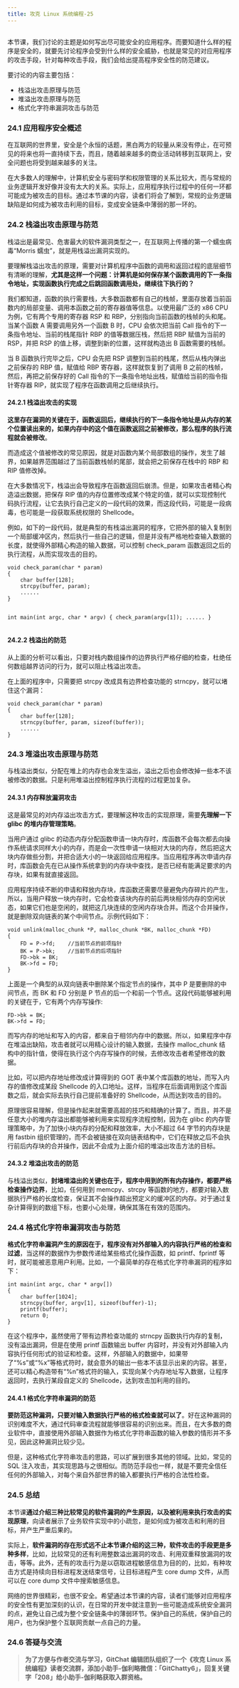 ```yaml
---
title: 攻克 Linux 系统编程-25
---
```

<article id="topicContainer" class="column_content"><h2 class="topic_title"></h2><div><p>本节课，我们讨论的主题是如何写出尽可能安全的应用程序。而要知道什么样的程序是安全的，就要先讨论程序会受到什么样的安全威胁，也就是常见的对应用程序的攻击手段，针对每种攻击手段，我们会给出提高程序安全性的防范建议。</p>
<p>要讨论的内容主要包括：</p>
<ul>
<li>栈溢出攻击原理与防范</li>
<li>堆溢出攻击原理与防范</li>
<li>格式化字符串漏洞攻击与防范</li>
</ul>
<h3 id="241">24.1 应用程序安全概述</h3>
<p>在互联网的世界里，安全是个永恒的话题，黑白两方的较量从来没有停止，在可预见的将来也将一直持续下去，而且，随着越来越多的商业活动转移到互联网上，安全问题也将受到越来越多的关注。</p>
<p>在大多数人的理解中，计算机安全与密码学和权限管理的关系比较大，而与常规的业务逻辑开发好像并没有太大的关系。实际上，应用程序执行过程中的任何一环都可能成为被攻击的目标。通过本节课的内容，读者们将会了解到，常规的业务逻辑缺陷是如何成为被攻击利用的目标，变成安全链条中薄弱的那一环的。</p>
<h3 id="242">24.2 栈溢出攻击原理与防范</h3>
<p>栈溢出是最常见、危害最大的软件漏洞类型之一，在互联网上传播的第一个蠕虫病毒“Morris 蠕虫”，就是用栈溢出漏洞实现的。</p>
<p>要理解栈溢出攻击的原理，需要对计算机程序中函数的调用和返回过程的底层细节有清晰的理解，<strong>尤其是这样一个问题：计算机是如何保存某个函数调用的下一条指令地址，实现函数执行完成之后跳回函数调用处，继续往下执行的？</strong></p>
<p>我们都知道，函数的执行需要栈，大多数函数都有自己的栈帧，里面存放着当前函数内的局部变量、调用本函数之前的寄存器值等信息。以使用最广泛的 x86 CPU 为例，它有两个专用的寄存器 RSP 和 RBP，分别指向当前函数的栈帧的头和尾。当某个函数 A 需要调用另外一个函数 B 时，CPU 会依次把当前 Call 指令的下一条指令地址、当前的栈尾指针 RBP 的值等数据压栈，然后把 RBP 赋值为当前的 RSP，并把 RSP 的值上移，调整到新的位置，这样就构造出 B 函数需要的栈帧。</p>
<p>当 B 函数执行完毕之后，CPU 会先把 RSP 调整到当前的栈尾，然后从栈内弹出之前保存的 RBP 值，赋值给 RBP 寄存器，这样就恢复到了调用 B 之前的栈帧，然后，再把之前保存好的 Call 指令的下一条指令地址出栈，赋值给当前的指令指针寄存器 RIP，就实现了程序在函数调用之后继续执行。</p>
<h4 id="2421">24.2.1 栈溢出攻击的实现</h4>
<p><strong>这里存在漏洞的关键在于，函数返回后，继续执行的下一条指令地址是从内存的某个位置读出来的，如果内存中的这个值在函数返回之前被修改，那么程序的执行流程就会被修改</strong>。</p>
<p>而造成这个值被修改的常见原因，就是对函数内某个局部数组的操作，发生了越界，如果越界范围越过了当前函数栈帧的尾部，就会把之前保存在栈中的 RBP 和 RIP 值修改掉。</p>
<p>在大多数情况下，栈溢出会导致程序在函数返回后崩溃。但是，如果攻击者精心构造溢出数据，把保存 RIP 值的内存位置修改成某个特定的值，就可以实现控制代码执行流程，让它去执行自己定义的一段代码的效果，而这段代码，可能是一段病毒，也可能是一段获取系统权限的 Shellcode。</p>
<p>例如，如下的一段代码，就是典型的有栈溢出漏洞的程序，它把外部的输入复制到一个局部缓冲区内，然后执行一些自己的逻辑，但是并没有严格地检查输入数据的长度，就使得外部精心构造的输入数据，可以控制 check_param 函数返回之后的执行流程，从而实现攻击的目的。</p>
<pre><code>void check_param(char * param)
{
    char buffer[128];
    strcpy(buffer, param);
    ......
}

int main(int argc, char * argv)
{
    check_param(argv[1]);
    ......
}
</code></pre>
<h4 id="2422">24.2.2 栈溢出的防范</h4>
<p>从上面的分析可以看出，只要对栈内数组操作的边界执行严格仔细的检查，杜绝任何数组越界访问的行为，就可以阻止栈溢出攻击。</p>
<p>在上面的程序中，只需要把 strcpy 改成具有边界检查功能的 strncpy，就可以堵住这个漏洞：</p>
<pre><code>void check_param(char * param)
{
    char buffer[128];
    strncpy(buffer, param, sizeof(buffer));
    ......
}
</code></pre>
<h3 id="243">24.3 堆溢出攻击原理与防范</h3>
<p>与栈溢出类似，分配在堆上的内存也会发生溢出，溢出之后也会修改掉一些本不该被修改的数据。只是利用堆溢出控制程序执行流程的过程更加复杂。</p>
<h4 id="2431">24.3.1 内存释放漏洞攻击</h4>
<p>这是最常见的对内存溢出攻击方式，要理解这种攻击的实现原理，需要<strong>先理解一下 glibc 的堆内存管理策略</strong>。</p>
<p>当用户通过 glibc 的动态内存分配函数申请一块内存时，库函数不会每次都去向操作系统请求同样大小的内存，而是会一次性申请一块相对大块的内存，然后把这大块内存做些分割，并把合适大小的一块返回给应用程序。当应用程序再次申请内存时，库函数会先在已从操作系统拿到的内存块中查找，是否已经有能满足要求的内存块，如果有就直接返回。</p>
<p>应用程序持续不断的申请和释放内存块，库函数还需要尽量避免内存碎片的产生，所以，当用户释放一块内存时，它会检查该块内存的前后两块相邻内存的空闲状态，如果它们也是空闲的，就把这几块连续的空闲内存块合并。而这个合并操作，就是删除双向链表的某个中间节点。示例代码如下：</p>
<pre><code>void unlink(malloc_chunk *P, malloc_chunk *BK, malloc_chunk *FD)
{
    FD = P-&gt;fd;    //当前节点的前项指针
    BK = P-&gt;bk;    //当前节点的后项指针
    FD-&gt;bk = BK;   
    BK-&gt;fd = FD;
}
</code></pre>
<p>上面是一个典型的从双向链表中删除某个指定节点的操作，其中 P 是要删除的中间节点，而 BK 和 FD 分别是 P 节点的后一个和前一个节点。这段代码能够被利用的关键在于，它有两个内存写操作:</p>
<pre><code>FD-&gt;bk = BK;
BK-&gt;fd = FD;
</code></pre>
<p>而写内存的地址和写入的内容，都来自于相邻内存中的数据。所以，如果程序中存在堆溢出缺陷，攻击者就可以用精心设计的输入数据，去操作 malloc_chunk 结构中的指针值，使得在执行这个内存写操作的时候，去修改攻击者希望修改的数据。</p>
<p>比如，可以把内存地址修改成计算得到的 GOT 表中某个库函数的地址，而写入内存的值修改成某段 Shellcode 的入口地址。这样，当程序在后面调用到这个库函数之后，就会实际去执行自己提前准备好的 Shellcode，从而达到攻击的目的。</p>
<p>原理很容易理解，但是操作起来就需要高超的技巧和精确的计算了。而且，并不是任意大小的堆内存溢出都能够被利用来实现程序流程控制，因为在 glibc 的内存管理策略中，为了加快小块内存的分配和释放效率，大小不超过 64 字节的内存块是用 fastbin 组织管理的，而不会被链接在双向链表结构中，它们在释放之后不会执行前后内存块的合并操作，因此不会成为上面介绍的堆溢出攻击方法的目标。</p>
<h4 id="2432">24.3.2 堆溢出攻击的防范</h4>
<p>与栈溢出类似，<strong>封堵堆溢出的关键也在于，程序中用到的所有内存操作，都要严格检查操作边界</strong>，比如，任何用到 memcpy、strcpy 等函数的地方，都要对输入数据执行严格的长度检查，保证其不会操作超出预定义的缓冲区的内存。对于通过复杂计算得到的数组下标，也要小心处理，确保其落在有效的范围内。</p>
<h3 id="244">24.4 格式化字符串漏洞攻击与防范</h3>
<p><strong>格式化字符串漏洞产生的原因在于，程序没有对外部输入的内容执行严格的检查和过滤</strong>，当这样的数据作为参数传递给某些格式化操作函数，如 printf、fprintf 等时，就可能被恶意用户利用。比如，一个最简单的存在格式化字符串漏洞的程序如下：</p>
<pre><code>int main(int argc, char * argv[])
{
    char buffer[1024];
    strncpy(buffer, argv[1], sizeof(buffer)-1);
    printf(buffer);
    return 0;
}
</code></pre>
<p>在这个程序中，虽然使用了带有边界检查功能的 strncpy 函数执行内存的复制，没有溢出漏洞，但是在使用 printf 函数输出 buffer 内容时，并没有对外部输入内容执行任何形式的验证和检查。这样，外部输入的数据中，如果带了“%s”或“%x”等格式符时，就会意外的输出一些本不该显示出来的内容。甚至，还可以精心构造带有“%n”格式符的输入，实现向某个内存地址写入数据，让程序返回时，去执行某段自定义的 Shellcode，达到攻击加利用的目的。</p>
<h4 id="2441">24.4.1 格式化字符串漏洞的防范</h4>
<p><strong>要防范这种漏洞，只要对输入数据执行严格的格式检查就可以了</strong>。好在这种漏洞的识别难度不大，通过代码审查流程就能够很容易的识别出来。而且，在大多数的商业软件中，直接使用外部输入数据作为格式化字符串函数的输入参数的情形并不多见，因此这种漏洞比较少见。</p>
<p>但是，这种格式化字符串攻击的思路，可以扩展到很多其他的领域。比如，常见的 SQL 注入攻击，其实现思路与之很相似。而防范手段也一样，就是不要完全信任任何的外部输入，对每个来自外部世界的输入都要执行严格的合法性检查。</p>
<h3 id="245">24.5 总结</h3>
<p>本节课<strong>通过介绍三种比较常见的软件漏洞的产生原因，以及被利用来执行攻击的实现原理</strong>，向读者展示了业务软件实现中的小疏忽，是如何成为被攻击和利用的目标，并产生严重后果的。</p>
<p>实际上，<strong>软件漏洞的存在形式远不止本节课介绍的这三种，软件攻击的手段更是多种多样</strong>，比如，比较常见的还有利用整数溢出漏洞的攻击、利用双重释放漏洞的攻击，等等。此外，还有的攻击行为是以窃取进程敏感信息为目的的，比如，有种攻击方式是持续向目标进程发送结束信号，让目标进程产生 core dump 文件，从而可以在 core dump 文件中搜索敏感信息。</p>
<p>网络的世界很精彩，也很不安全。希望通过本节课的内容，读者们能够对应用程序的安全性有更加深刻的认识，在日常的开发中就注意到一些可能造成系统安全漏洞的点，避免让自己成为整个安全链条中的薄弱环节。保护自己的系统，保护自己的用户，也为保护整个互联网贡献一点自己的力量。</p>
<h3 id="246">24.6 答疑与交流</h3>
<blockquote>
  <p><strong>为了方便与作者交流与学习，GitChat 编辑团队组织了一个《攻克 Linux 系统编程》读者交流群，添加小助手-伽利略微信：「GitChatty6」，回复关键字「208」给小助手-伽利略获取入群资格。</strong></p>
</blockquote></div></article>